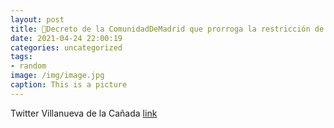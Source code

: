 ```yaml
---
layout: post
title: 🔴Decreto de la ComunidadDeMadrid que prorroga la restricción de la movilidad nocturna (de 23:00 a 6:00 horas) y la prohibición ...
date: 2021-04-24 22:00:19
categories: uncategorized
tags:
- random
image: /img/image.jpg
caption: This is a picture
---
```

Twitter Villanueva de la Cañada [link](https://twitter.com/AytoVDLCanada/status/1385863654252367872)
